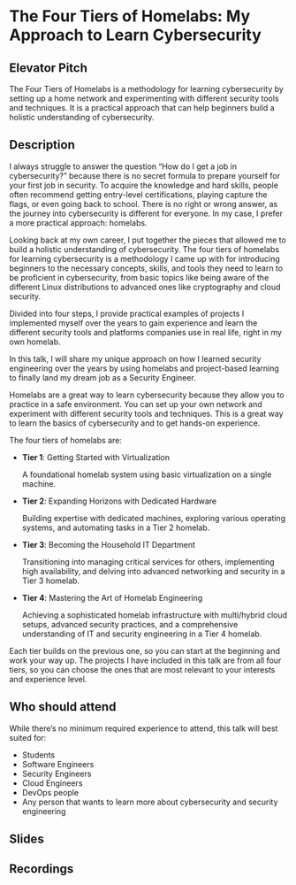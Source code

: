 # The Four Tiers of Homelabs: My Approach to Learn Cybersecurity

## Elevator Pitch

The Four Tiers of Homelabs is a methodology for learning cybersecurity by setting up a home network and experimenting with different security tools and techniques. It is a practical approach that can help beginners build a holistic understanding of cybersecurity.

## Description

I always struggle to answer the question “How do I get a job in cybersecurity?” because there is no secret formula to prepare yourself for your first job in security. To acquire the knowledge and hard skills, people often recommend getting entry-level certifications, playing capture the flags, or even going back to school. There is no right or wrong answer, as the journey into cybersecurity is different for everyone. In my case, I prefer a more practical approach: homelabs.

Looking back at my own career, I put together the pieces that allowed me to build a holistic understanding of cybersecurity. The four tiers of homelabs for learning cybersecurity is a methodology I came up with for introducing beginners to the necessary concepts, skills, and tools they need to learn to be proficient in cybersecurity, from basic topics like being aware of the different Linux distributions to advanced ones like cryptography and cloud security.

Divided into four steps, I provide practical examples of projects I implemented myself over the years to gain experience and learn the different security tools and platforms companies use in real life, right in my own homelab.

In this talk, I will share my unique approach on how I learned security engineering over the years by using homelabs and project-based learning to finally land my dream job as a Security Engineer.

Homelabs are a great way to learn cybersecurity because they allow you to practice in a safe environment. You can set up your own network and experiment with different security tools and techniques. This is a great way to learn the basics of cybersecurity and to get hands-on experience.

The four tiers of homelabs are:

- **Tier 1**: Getting Started with Virtualization
  
  A foundational homelab system using basic virtualization on a single machine.

- **Tier 2**: Expanding Horizons with Dedicated Hardware

  Building expertise with dedicated machines, exploring various operating systems, and automating tasks in a Tier 2 homelab.

- **Tier 3**: Becoming the Household IT Department

  Transitioning into managing critical services for others, implementing high availability, and delving into advanced networking and security in a Tier 3 homelab.

- **Tier 4**: Mastering the Art of Homelab Engineering

  Achieving a sophisticated homelab infrastructure with multi/hybrid cloud setups, advanced security practices, and a comprehensive understanding of IT and security engineering in a Tier 4 homelab.

Each tier builds on the previous one, so you can start at the beginning and work your way up. The projects I have included in this talk are from all four tiers, so you can choose the ones that are most relevant to your interests and experience level.

## Who should attend

While there’s no minimum required experience to attend, this talk will best suited for:

- Students
- Software Engineers
- Security Engineers
- Cloud Engineers
- DevOps people
- Any person that wants to learn more about cybersecurity and security engineering

## Slides

## Recordings
